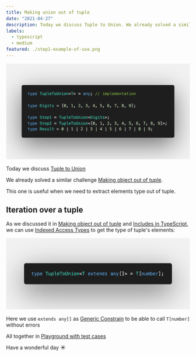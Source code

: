 ```yaml
---
title: Making union out of tuple
date: "2021-04-27"
description: Today we discuss Tuple to Union. We already solved a similar challenge Making object out of tuple. This one is useful when we need to extract elements type out of tuple.
labels:
  - typescript
  - medium
featured: ./step1-example-of-use.png
---
```


![Example of TupleToUnion use](./step1-example-of-use.png)

Today we discuss [Tuple to Union](https://github.com/type-challenges/type-challenges/blob/master/questions/10-medium-tuple-to-union/README.md)

We already solved a similar challenge [Making object out of tuple](/2021-04-07-making-object-out-of-tuple/).

This one is useful when we need to extract elements type out of tuple.

## Iteration over a tuple

As we discussed it in [Making object out of tuple](/2021-04-07-making-object-out-of-tuple/#iteration-over-tuple) and [Includes in TypeScript](/2021-04-16-includes-in-typescript/#iteration-over-tuples), we can use [Indexed Access Types](https://www.typescriptlang.org/docs/handbook/2/indexed-access-types.html) to get the type of tuple's elements:

![Solution](./step2-solution.png)

Here we use `extends any[]` as [Generic Constrain](https://www.typescriptlang.org/docs/handbook/2/generics.html#generic-constraints) to be able to call `T[number]` without errors

All together in [Playground with test cases](https://www.typescriptlang.org/play?#code/PQKgUABBCMAMEFoIBUCuAHANgUwgFwHsIBVAOwEsDTJEE76aAjATwgEFS8ALK1gMVQQAFAAEAhpwBmqAJQQAxAFtsAE3KpFC8qUnYATgrwYcC1BSo0a86xACKqbAGc8lalBoBJRVmzLOEMQgAc2xSfXIAYwgAAzQfZAIyVwAeZAA+aIgAdy5IrggIggA3fUd8LlwisUwHMoJJAPxjXEIIcjwyqpqnCDNXADpLKD4CA2wADzFvHCGY6OiOmjxmdFw2PQMAXggAbQByaD2AGgg9gCZj04BmPYBdWcLSZwCALhRmhKSqZPW9NIhgMAIBNVhE8Kp8ERGLgDnsIAAfU4XBHXPY0ebRWb-ABq5GwWQgVAgAHF2gAJVCMN5cPB4dCOF6AjoRLj9ABWjn6oyCwDgYBAwDAQtAEAA+uKJZKJRAAJoEVAGADCBBUuDJ+lwUq14ogAqFy1W73iiXMpFSwPG4NIKjKEmYO1u-22yB2pA00L0twA3EKwCLtVqUE48BBFWJHD0A1LdYLyN5RiGAN4QACiAEdUNUTinxqCQwBfCCSPQETR7EQG7AIFnVHCkEKOYCoFyYRxosCVgrhnrbHY0HN55LpzOYVIfE0pHbQM5XE57AAsAFYAGyXPB6ByOk7Tq4ohcruGI9cONJpI793PYMFDjPVMfGr5mqczrcwGen8-3X3+qPSgR6bh9AgABlcF6TFX8dT1UAaH+YCuDEPRcGYeUDEcAgahcKgGQgGk6QZJlHBZdlOW5XlYGACRHCyfRYIgXF8QgdDMNcHC8PpRlgGZVkOS5PQeTgYBmObVi6IAWVGXBFQQzA6wbalaQ4wjiN47l+UFMAgA)

Have a wonderful day ☀️
